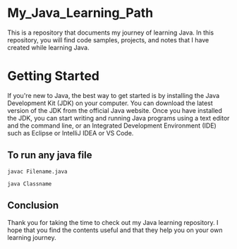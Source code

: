 # My_Java_Learning_Path
This is a repository that documents my journey of learning Java. In this repository, you will find code samples, projects, and notes that I have created while learning Java.

# Getting Started
If you're new to Java, the best way to get started is by installing the Java Development Kit (JDK) on your computer. You can download the latest version of the JDK from the official Java website.
Once you have installed the JDK, you can start writing and running Java programs using a text editor and the command line, or an Integrated Development Environment (IDE) such as Eclipse or IntelliJ IDEA or VS Code.

## To run any java file
`javac Filename.java`

`java Classname`
## Conclusion
Thank you for taking the time to check out my Java learning repository. I hope that you find the contents useful and that they help you on your own learning journey.
